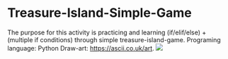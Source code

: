 <h1> Treasure-Island-Simple-Game </h1>

The purpose for this activity is practicing and learning (if/elif/else) + (multiple if conditions) through simple treasure-island-game. 
Programing language: Python 
Draw-art: https://ascii.co.uk/art. 
<img src="2.35.png">
